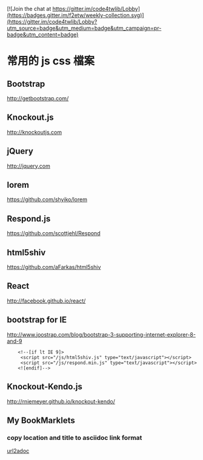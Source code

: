 [![Join the chat at https://gitter.im/code4twlib/Lobby](https://badges.gitter.im/f2etw/weekly-collection.svg)](https://gitter.im/code4twlib/Lobby?utm_source=badge&utm_medium=badge&utm_campaign=pr-badge&utm_content=badge)

# 常用的 js css 檔案

## Bootstrap
http://getbootstrap.com/

## Knockout.js
http://knockoutjs.com

## jQuery
http://jquery.com

## lorem
https://github.com/shyiko/lorem

## Respond.js
https://github.com/scottjehl/Respond

## html5shiv
https://github.com/aFarkas/html5shiv

## React
http://facebook.github.io/react/

## bootstrap for IE
http://www.joostrap.com/blog/bootstrap-3-supporting-internet-explorer-8-and-9

        <!--[if lt IE 9]>
         <script src="/js/html5shiv.js" type="text/javascript"></script>
         <script src="/js/respond.min.js" type="text/javascript"></script>
        <![endif]-->

## Knockout-Kendo.js
http://rniemeyer.github.io/knockout-kendo/

## My BookMarklets

### copy location and title to asciidoc link format
[url2adoc](javascript:url=location.href;title=document.title;link=url+"["+title+"]";input=document.createElement("input");input.setAttribute("id","bottom");txt=document.createTextNode(link);input.value=link;document.body.appendChild(input);document.querySelector('#bottom').select();document.execCommand('copy');)
